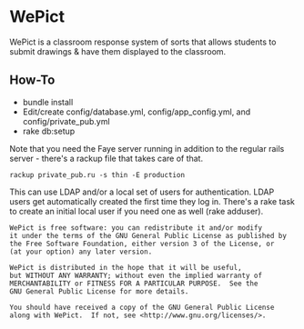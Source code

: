 WePict
=========

WePict is a classroom response system of sorts that allows students to submit drawings & have them displayed to the classroom.

How-To
------
* bundle install
* Edit/create config/database.yml, config/app_config.yml, and config/private_pub.yml
* rake db:setup
 
Note that you need the Faye server running in addition to the regular rails server - there's a rackup file that takes care of that.

    rackup private_pub.ru -s thin -E production

This can use LDAP and/or a local set of users for authentication.  LDAP users get automatically created the first time they log in.  There's a rake task to create an initial local user if you need one as well (rake adduser).

    WePict is free software: you can redistribute it and/or modify
    it under the terms of the GNU General Public License as published by
    the Free Software Foundation, either version 3 of the License, or
    (at your option) any later version.

    WePict is distributed in the hope that it will be useful,
    but WITHOUT ANY WARRANTY; without even the implied warranty of
    MERCHANTABILITY or FITNESS FOR A PARTICULAR PURPOSE.  See the
    GNU General Public License for more details.

    You should have received a copy of the GNU General Public License
    along with WePict.  If not, see <http://www.gnu.org/licenses/>.

